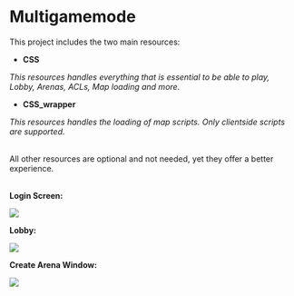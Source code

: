 # Multigamemode

This project includes the two main resources:
- **CSS**

_This resources handles everything that is essential to be able to play, Lobby, Arenas, ACLs, Map loading and more._
- **CSS_wrapper**

_This resources handles the loading of map scripts. Only clientside scripts are supported._

<br/>
All other resources are optional and not needed, yet they offer a better experience.  
<br/>
<br/>

**Login Screen:**

![](https://i.imgur.com/ztyZ6bX.jpg)

**Lobby:**

![](https://i.imgur.com/mql3HTm.jpg)

**Create Arena Window:**

![](https://i.imgur.com/qZJA7mz.jpg)
